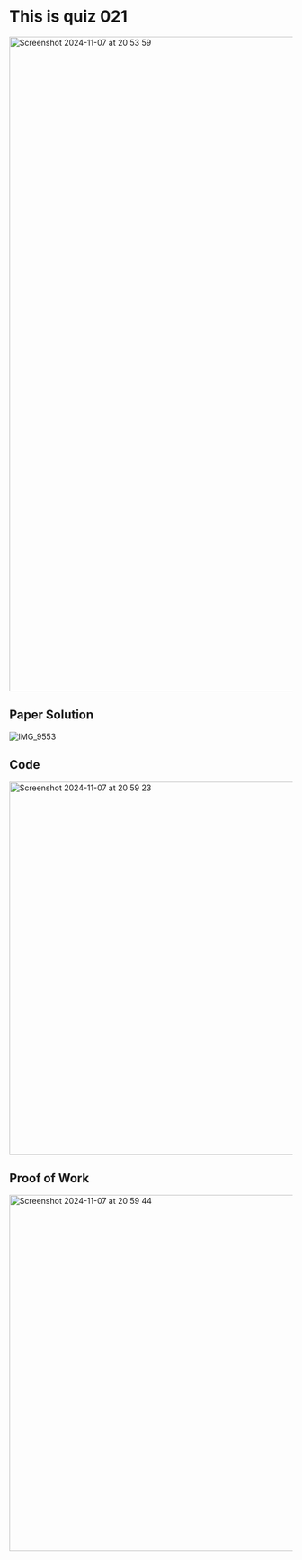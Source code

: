 # This is quiz 021

<img width="1165" alt="Screenshot 2024-11-07 at 20 53 59" src="https://github.com/user-attachments/assets/d37ba7a3-aee7-4334-b335-bc24f0ea59ff"> 

## Paper Solution

![IMG_9553](https://github.com/user-attachments/assets/e817e1fc-4c81-49fa-a426-b4ceca32742d)


## Code 

<img width="664" alt="Screenshot 2024-11-07 at 20 59 23" src="https://github.com/user-attachments/assets/a3fe7e1b-6f08-40d4-a9fc-64dfc07a6286">


## Proof of Work


<img width="634" alt="Screenshot 2024-11-07 at 20 59 44" src="https://github.com/user-attachments/assets/a5c8074d-9a0c-40ff-ad34-8b2b96c908e5">

